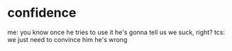 <!--
id: 61321799
link: http://tumblr.atmos.org/post/61321799/confidence
slug: confidence
date: Mon Nov 24 2008 07:11:20 GMT-0800 (PST)
publish: 2008-11-024
tags: 
title: confidence
-->


confidence
==========

me: you know once he tries to use it he's gonna tell us we suck, right?
tcs: we just need to convince him he's wrong

